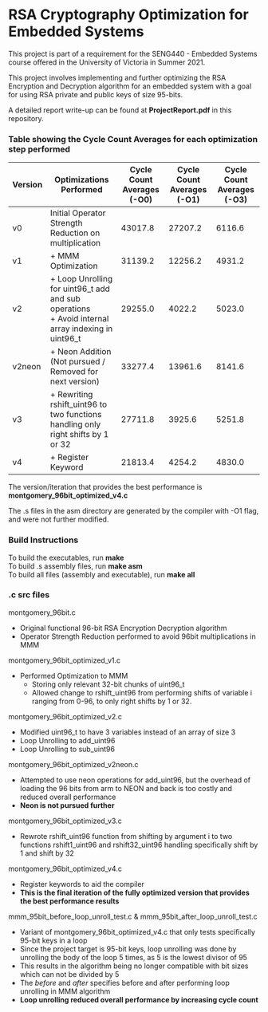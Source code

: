 # RSA Cryptography Optimization for Embedded Systems
This project is part of a requirement for the SENG440 - Embedded Systems course offered in the University of Victoria in Summer 2021.

This project involves implementing and further optimizing the RSA Encryption and Decryption algorithm for an embedded system with a goal for using RSA private and public keys of size 95-bits.

A detailed report write-up can be found at **ProjectReport.pdf** in this repository.

### Table showing the Cycle Count Averages for each optimization step performed
| Version | Optimizations Performed                                      | Cycle Count Averages (-O0) | Cycle Count Averages (-O1) | Cycle Count Averages (-O3) |
|---------|--------------------------------------------------------------|--------------------------|--------------------------|--------------------------|
| v0      | Initial Operator Strength Reduction on multiplication       | 43017.8                  | 27207.2                  | 6116.6                   |
| v1      | + MMM Optimization                                          | 31139.2                  | 12256.2                  | 4931.2                   |
| v2      | + Loop Unrolling for uint96_t add and sub operations<br> + Avoid internal array indexing in uint96_t       | 29255.0                  | 4022.2                   | 5023.0                   |
| v2neon  | + Neon Addition (Not pursued / Removed for next version)    | 33277.4                  | 13961.6                  | 8141.6                   |
| v3      | + Rewriting rshift_uint96 to two functions handling only right shifts by 1 or 32 | 27711.8          | 3925.6                   | 5251.8                   |
| v4      | + Register Keyword                                          | 21813.4                  | 4254.2                   | 4830.0                   |


The version/iteration that provides the best performance is **montgomery_96bit_optimized_v4.c**

The .s files in the asm directory are generated by the compiler with -O1 flag, and were not further modified.


### Build Instructions
To build the executables, run **make**\
To build .s assembly files, run **make asm**\
To build all files (assembly and executable), run **make all**

### .c src files
montgomery_96bit.c
- Original functional 96-bit RSA Encryption Decryption algorithm
- Operator Strength Reduction performed to avoid 96bit multiplications in MMM
	
montgomery_96bit_optimized_v1.c
- Performed Optimization to MMM
    - Storing only relevant 32-bit chunks of uint96_t
    - Allowed change to rshift_uint96 from performing shifts of variable i ranging from 0-96, to only right shifts by 1 or 32.
	
montgomery_96bit_optimized_v2.c
- Modified uint96_t to have 3 variables instead of an array of size 3
- Loop Unrolling to add_uint96
- Loop Unrolling to sub_uint96

montgomery_96bit_optimized_v2neon.c
- Attempted to use neon operations for add_uint96, but the overhead of loading the 96 bits from arm to NEON and back is too costly and reduced overall performance
- **Neon is not pursued further**

montgomery_96bit_optimized_v3.c
- Rewrote rshift_uint96 function from shifting by argument i to two functions rshift1_uint96 and rshift32_uint96 handling specifically shift by 1 and shift by 32

montgomery_96bit_optimized_v4.c
- Register keywords to aid the compiler
- **This is the final iteration of the fully optimized version that provides the best performance results**

mmm_95bit_before_loop_unroll_test.c & mmm_95bit_after_loop_unroll_test.c
- Variant of montgomery_96bit_optimized_v4.c that only tests specifically 95-bit keys in a loop
- Since the project target is 95-bit keys, loop unrolling was done by unrolling the body of the loop 5 times, as 5 is the lowest divisor of 95
- This results in the algorithm being no longer compatible with bit sizes which can not be divided by 5
- The <em>before</em> and <em>after</em> specifies before and after performing loop unrolling in MMM algorithm
- **Loop unrolling reduced overall performance by increasing cycle count**
